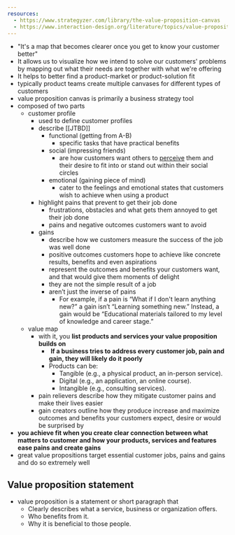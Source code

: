 ```yaml
---
resources:
  - https://www.strategyzer.com/library/the-value-proposition-canvas
  - https://www.interaction-design.org/literature/topics/value-proposition-canvas
---
```


- "It's a map that becomes clearer once you get to know your customer better"
- It allows us to visualize how we intend to solve our customers' problems by mapping out what their needs are together with what we're offering
- It helps to better find a product-market or product-solution fit
- typically product teams create multiple canvases for different types of customers
- value proposition canvas is primarily a business strategy tool
- composed of two parts
	- customer profile
		- used to define customer profiles
		- describe [[JTBD]]
			- functional (getting from A-B)
				- specific tasks that have practical benefits
			- social (impressing friends)
				- are how customers want others to [perceive](https://www.interaction-design.org/literature/topics/perception "What is Perception in UX/UI Design?") them and their desire to fit into or stand out within their social circles
			- emotional (gaining piece of mind)
				- cater to the feelings and emotional states that customers wish to achieve when using a product
		- highlight pains that prevent to get their job done
			- frustrations, obstacles and what gets them annoyed to get their job done
			- pains and negative outcomes customers want to avoid
		- gains
			- describe how we customers measure the success of the job was well done
			- positive outcomes customers hope to achieve like concrete results, benefits and even aspirations
			- represent the outcomes and benefits your customers want, and that would give them moments of delight
			- they are not the simple result of a job
			- aren’t just the inverse of pains
				- For example, if a pain is “What if I don't learn anything new?” a gain isn’t “Learning something new.” Instead, a gain would be “Educational materials tailored to my level of knowledge and career stage.”
	- value map
		- with it, you **list products and services your value proposition builds on**
			-  **If a business tries to address every customer job, pain and gain, they will likely do it poorly**
			- Products can be:
				- Tangible (e.g., a physical product, an in-person service).
				- Digital (e.g., an application, an online course).
				- Intangible (e.g., consulting services).
		- pain relievers describe how they mitigate customer pains and make their lives easier
		- gain creators outline how they produce increase and maximize outcomes and benefits your customers expect, desire or would be surprised by
- **you achieve fit when you create clear connection between what matters to customer and how your products, services and features ease pains and create gains**
- great value propositions target essential customer jobs, pains and gains and do so extremely well
## Value proposition statement
- value proposition is a statement or short paragraph that
	- Clearly describes what a service, business or organization offers.
	- Who benefits from it.
	- Why it is beneficial to those people.